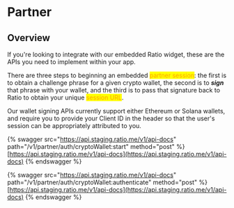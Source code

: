 # Partner

## Overview

If you're looking to integrate with our embedded Ratio widget, these are the APIs you need to implement within your app.

There are three steps to beginning an embedded <mark style="color:orange;">partner session</mark>: the first is to obtain a challenge phrase for a given crypto wallet, the second is to _**sign**_ that phrase with your wallet, and the third is to pass that signature back to Ratio to obtain your unique <mark style="color:orange;">session URL</mark>.

Our wallet signing APIs currently support either Ethereum or Solana wallets, and require you to provide your Client ID in the header so that the user's session can be appropriately attributed to you.

{% swagger src="https://api.staging.ratio.me/v1/api-docs" path="/v1/partner/auth/cryptoWallet:start" method="post" %}
[https://api.staging.ratio.me/v1/api-docs](https://api.staging.ratio.me/v1/api-docs)
{% endswagger %}

{% swagger src="https://api.staging.ratio.me/v1/api-docs" path="/v1/partner/auth/cryptoWallet:authenticate" method="post" %}
[https://api.staging.ratio.me/v1/api-docs](https://api.staging.ratio.me/v1/api-docs)
{% endswagger %}
